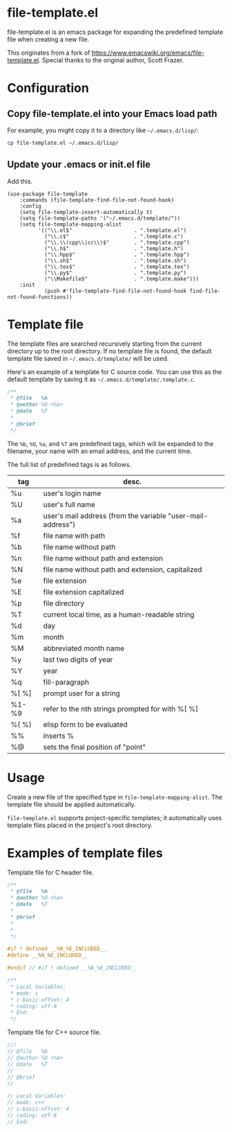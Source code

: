 # file-template.el #

file-template.el is an emacs package for expanding the predefined template file when creating a new file.

This originates from a fork of https://www.emacswiki.org/emacs/file-template.el. 
Special thanks to the original author, Scott Frazer.

# Configuration #

## Copy file-template.el into your Emacs load path ##

For example, you might copy it to a directory like `~/.emacs.d/lisp/`:
```sh
cp file-template.el ~/.emacs.d/lisp/
``` 
## Update your .emacs or init.el file ##

Add this.
``` elisp
(use-package file-template
    :commands (file-template-find-file-not-found-hook)
    :config
    (setq file-template-insert-automatically t)
    (setq file-template-paths '("~/.emacs.d/template/"))
    (setq file-template-mapping-alist
          '(("\\.el$"                    . ".template.el")
            ("\\.c$"                     . ".template.c")
            ("\\.\\(cpp\\|cc\\)$"        . ".template.cpp")
            ("\\.h$"                     . ".template.h")
            ("\\.hpp$"                   . ".template.hpp")
            ("\\.sh$"                    . ".template.sh")
            ("\\.tex$"                   . ".template.tex")
            ("\\.py$"                    . ".template.py")
            ("\\Makefile$"               . ".template.make")))
    :init
            (push #'file-template-find-file-not-found-hook find-file-not-found-functions))
```

# Template file #

The template files are searched recursively starting from the current
directory up to the root directory. If no template file is found, the
default template file saved in `~/.emacs.d/template/` will be used.

Here's an example of a template for C source code. You can use this as
the default template by saving it as `~/.emacs.d/template/.template.c`.

``` c
/**
 * @file   %b
 * @author %U <%a>
 * @date   %T
 *
 * @brief
 */
```

The `%b`, `%U`, `%a`, and `%T` are predefined tags, which will be expanded to
the filename, your name with an email address, and the current time.

The full list of predefined tags is as follows.

| tag   | desc.                                                       |
|-------|-------------------------------------------------------------|
| %u    | user's login name                                           |
| %U    | user's full name                                            |
| %a    | user's mail address (from the variable "user-mail-address") |
| %f    | file name with path                                         |
| %b    | file name without path                                      |
| %n    | file name without path and extension                        |
| %N    | file name without path and extension, capitalized           |
| %e    | file extension                                              |
| %E    | file extension capitalized                                  |
| %p    | file directory                                              |
| %T    | current local time, as a human-readable string              |
| %d    | day                                                         |
| %m    | month                                                       |
| %M    | abbreviated month name                                      |
| %y    | last two digits of year                                     |
| %Y    | year                                                        |
| %q    | fill-paragraph                                              |
| %[ %] | prompt user for a string                                    |
| %1-%9 | refer to the nth strings prompted for with %[ %]            |
| %( %) | elisp form to be evaluated                                  |
| %%    | inserts %                                                   |
| %@    | sets the final position of "point"                          |

# Usage #

Create a new file of the specified type in `file-template-mapping-alist`. The template file should be applied automatically.

`file-template.el` supports project-specific templates; it automatically uses template files placed in the project's root directory.

# Examples of template files #

Template file for C header file.
``` c
/**
 * @file   %b
 * @author %U <%a>
 * @date   %T
 *
 * @brief
 *
 *
 */

#if ! defined __%N_%E_INCLUDED__
#define __%N_%E_INCLUDED__

#endif // #if ! defined __%N_%E_INCLUDED__

/**
 * Local Variables:
 * mode: c
 * c-basic-offset: 4
 * coding: utf-8
 * End:
 */
```

Template file for C++ source file.
```c++
//!
// @file   %b
// @author %U <%a>
// @date   %T
//
// @brief
//

// Local Variables:
// mode: c++
// c-basic-offset: 4
// coding: utf-8
// End:
```

